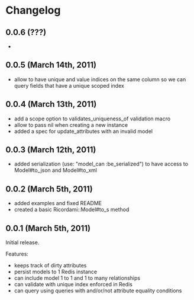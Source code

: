 # Changelog #

## 0.0.6 (???) ##

  - 

## 0.0.5 (March 14th, 2011) ##

  - allow to have unique and value indices on the same column so we can
    query fields that have a unique scoped index

## 0.0.4 (March 13th, 2011) ##

  - add a scope option to validates_uniqueness_of validation macro
  - allow to pass nil when creating a new instance
  - added a spec for update_attributes with an invalid model

## 0.0.3 (March 12th, 2011) ##

  - added serialization (use: "model\_can :be_serialized") to have
    access to Model#to_json and Model#to_xml

## 0.0.2 (March 5th, 2011) ##

  - added examples and fixed README
  - created a basic Ricordami::Model#to_s method

## 0.0.1 (March 5th, 2011) ##

Initial release.

Features:

  - keeps track of dirty attributes
  - persist models to 1 Redis instance
  - can include model 1 to 1 and 1 to many relationships
  - can validate with unique index enforced in Redis
  - can query using queries with and/or/not attribute equality conditions
